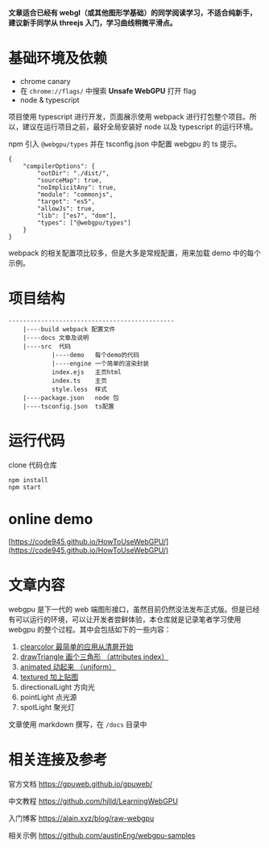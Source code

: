 <!--
 * @Author: hongxu.lin
 * @Date: 2020-07-01 14:52:34
 * @LastEditTime: 2020-07-22 14:25:08
-->

**文章适合已经有 webgl（或其他图形学基础）的同学阅读学习，不适合纯新手，建议新手同学从 threejs 入门，学习曲线稍微平滑点。**

# 基础环境及依赖

-   chrome canary
-   在 `chrome://flags/` 中搜索 **Unsafe WebGPU** 打开 flag
-   node & typescript

项目使用 typescript 进行开发，页面展示使用 webpack 进行打包整个项目。所以，建议在运行项目之前，最好全局安装好 node 以及 typescript 的运行环境。

npm 引入 `@webgpu/types` 并在 tsconfig.json 中配置 webgpu 的 ts 提示。

```
{
    "compilerOptions": {
        "outDir": "./dist/",
        "sourceMap": true,
        "noImplicitAny": true,
        "module": "commonjs",
        "target": "es5",
        "allowJs": true,
        "lib": ["es7", "dom"],
        "types": ["@webgpu/types"]
    }
}

```

webpack 的相关配置项比较多，但是大多是常规配置，用来加载 demo 中的每个示例。

# 项目结构

```
----------------------------------------------
    |----build webpack 配置文件
    |----docs 文章及说明
    |----src  代码
            |----demo   每个demo的代码
            |----engine 一个简单的渲染封装
            index.ejs   主页html
            index.ts    主页
            style.less  样式
    |----package.json   node 包
    |----tsconfig.json  ts配置
```

# 运行代码

clone 代码仓库

```
npm install
npm start
```

# online demo

[https://code945.github.io/HowToUseWebGPU/](https://code945.github.io/HowToUseWebGPU/)

# 文章内容

webgpu 是下一代的 web 端图形接口，虽然目前仍然没法发布正式版。但是已经有可以运行的环境，可以让开发者尝鲜体验，本仓库就是记录笔者学习使用 webgpu 的整个过程。其中会包括如下的一些内容：

1. [clearcolor 最简单的应用从清屏开始](docs/1.清屏.md)
2. [drawTriangle 画个三角形 （attributes index）](docs/2.绘制三角形.md)
3. [animated 动起来 （uniform）](docs/3.动起来（uniform）.md)
4. [textured 加上贴图](docs/4.材质贴图.md)
5. directionalLight 方向光
6. pointLight 点光源
7. spotLight 聚光灯

文章使用 markdown 撰写，在 `/docs` 目录中

# 相关连接及参考

官方文档 https://gpuweb.github.io/gpuweb/

中文教程 https://github.com/hjlld/LearningWebGPU

入门博客 https://alain.xyz/blog/raw-webgpu

相关示例 https://github.com/austinEng/webgpu-samples

